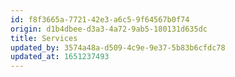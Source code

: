 ```yaml
---
id: f8f3665a-7721-42e3-a6c5-9f64567b0f74
origin: d1b4dbee-d3a3-4a72-9ab5-180131d635dc
title: Services
updated_by: 3574a48a-d509-4c9e-9e37-5b83b6cfdc78
updated_at: 1651237493
---
```

